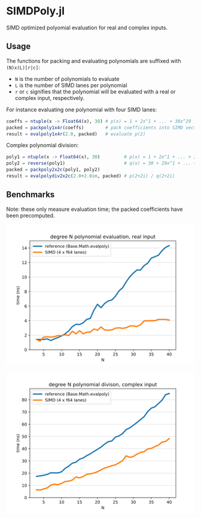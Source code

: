 # SIMDPoly.jl

SIMD optimized polyomial evaluation for real and complex inputs. 

## Usage

The functions for packing and evaluating polynomials are suffixed
with `(N)x(L)[r|c]`:
- `N` is the number of polynomials to evaluate
- `L` is the number of SIMD lanes per polynomial
- `r` or `c` signifies that the polynomial will be evaluated
with a real or complex input, respectively.

For instance evaluating one polynomial with four SIMD lanes:

```julia
coeffs = ntuple(x -> Float64(x), 30) # p(x) = 1 + 2x^1 + ... + 30x^29
packed = packpoly1x4r(coeffs)        # pack coefficients into SIMD vectors
result = evalpoly1x4r(2.0, packed)   # evaluate p(2)
```

Complex polynomial division:
```julia
poly1 = ntuple(x -> Float64(x), 30)         # p(x) = 1 + 2x^1 + ... + 30x^29
poly2 = reverse(poly1)                      # q(x) = 30 + 29x^1 + ... + x^29
packed = packpoly2x2c(poly1, poly2)
result = evalpolydiv2x2c(2.0+2.0im, packed) # p(2+2i) / q(2+2i)
```

## Benchmarks

Note: these only measure evaluation time; the packed coefficients have been precomputed.

![real input](assets/bm_plot_real.svg)

![complex input](assets/bm_plot_complex.svg)
